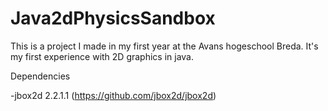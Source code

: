 # Java2dPhysicsSandbox

This is a project I made in my first year at the Avans hogeschool Breda. It's my first experience with 2D graphics in java.

Dependencies
    
-jbox2d 2.2.1.1 (https://github.com/jbox2d/jbox2d)
